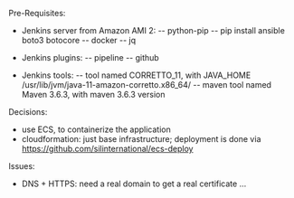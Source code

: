 Pre-Requisites:
- Jenkins server from Amazon AMI 2:
-- python-pip
-- pip install ansible boto3 botocore
-- docker
-- jq

- Jenkins plugins: 
-- pipeline
-- github

- Jenkins tools:
-- tool named CORRETTO_11, with JAVA_HOME /usr/lib/jvm/java-11-amazon-corretto.x86_64/
-- maven tool named Maven 3.6.3, with maven 3.6.3 version

Decisions:
- use ECS, to containerize the application
- cloudformation: just base infrastructure; deployment is done via https://github.com/silinternational/ecs-deploy

Issues:
- DNS + HTTPS: need a real domain to get a real certificate ...